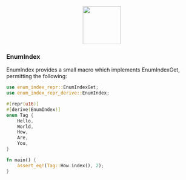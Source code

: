 <div align="center">
    <span><img src="https://upload.wikimedia.org/wikipedia/commons/thumb/d/d5/Rust_programming_language_black_logo.svg/1920px-Rust_programming_language_black_logo.svg.png" width="100"></span>
</div>

### EnumIndex

EnumIndex provides a small macro which implements EnumIndexGet, permitting the following:

```rust
use enum_index_repr::EnumIndexGet;
use enum_index_repr_derive::EnumIndex;

#[repr(u16)]
#[derive(EnumIndex)]
enum Tag {
    Hello,
    World,
    How,
    Are,
    You,
}

fn main() {
    assert_eq!(Tag::How.index(), 2);
}
```
